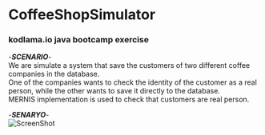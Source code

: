 # CoffeeShopSimulator
### kodlama.io java bootcamp exercise 

_-**SCENARIO**-_
</br>We are simulate a system that save the customers of two different coffee companies in the database.</br>
One of the companies wants to check the identity of the customer as a real person, while the other wants to save it directly to the database.</br>
MERNIS implementation is used to check that customers are real person.</br>

_-**SENARYO**-_</br>
![ScreenShot](https://github.com/EmirhanErcan/CoffeeShopSimulator/assets/63793837/5182fd6c-e08f-4c0a-a683-26c2b826c431)
